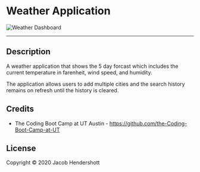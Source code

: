 # Weather Application

![Weather Dashboard](https://user-images.githubusercontent.com/70990105/104535125-30365d00-55db-11eb-8254-20484ee2cd55.gif)

<hr>

## Description



A weather application that shows the 5 day forcast which includes the current temperature in farenheit, wind speed, and humidity.

The application allows users to add multiple cities and the search history remains on refresh until the history is cleared.

## Credits
* The Coding Boot Camp at UT Austin - https://github.com/the-Coding-Boot-Camp-at-UT

## License

Copyright © 2020 Jacob Hendershott